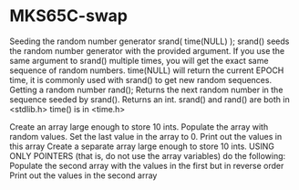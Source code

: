 # MKS65C-swap
 Seeding the random number generator
  srand( time(NULL) );
  srand(<SEED>) seeds the random number generator with the provided argument.
  If you use the same argument to srand() multiple times, you will get the exact same sequence of random numbers.
  time(NULL) will return the current EPOCH time, it is commonly used with srand() to get new random sequences. 
  Getting a random number
  rand(); 
  Returns the next random number in the sequence seeded by srand().
  Returns an int.
  srand() and rand() are both in <stdlib.h>
  time() is in <time.h>

  Create an array large enough to store 10 ints.
  Populate the array with random values.
  Set the last value in the array to 0.
  Print out the values in this array
  Create a separate array large enough to store 10 ints.
  USING ONLY POINTERS (that is, do not use the array variables) do the following:
  Populate the second array with the values in the first but in reverse order
  Print out the values in the second array